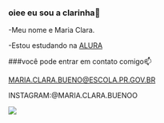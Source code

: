 ### oiee eu sou a clarinha💜

-Meu nome e Maria Clara.

-Estou estudando na [ALURA](https://www.alura.com.br)

###você pode entrar em contato comigo📫

MARIA.CLARA.BUENO@ESCOLA.PR.GOV.BR

INSTAGRAM:@MARIA.CLARA.BUENOO


![](https://media.tenor.com/yDxgngEEeY0AAAAC/barbie-pink.gif )
